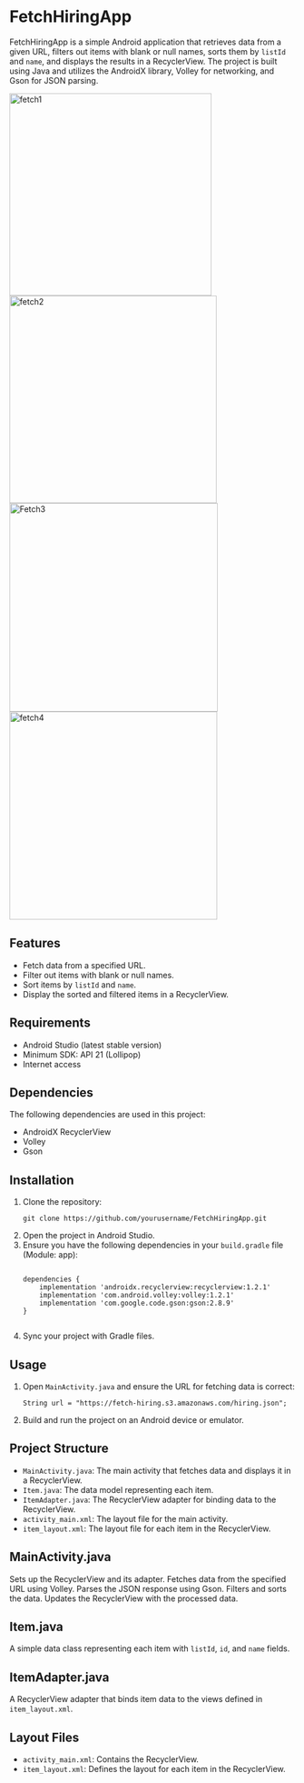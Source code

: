 <h1>FetchHiringApp</h1>

<p>FetchHiringApp is a simple Android application that retrieves data from a given URL, filters out items with blank or null names, sorts them by <code>listId</code> and <code>name</code>, and displays the results in a RecyclerView. The project is built using Java and utilizes the AndroidX library, Volley for networking, and Gson for JSON parsing.</p>

<img width="356" alt="fetch1" src="https://github.com/Gaurav3099/Fetch/assets/67475451/78b8c231-2550-4f08-bbec-b2e7bc65b63c">
<img width="365" alt="fetch2" src="https://github.com/Gaurav3099/Fetch/assets/67475451/500b898b-415c-4524-8076-b1a6123b852e">
<img width="367" alt="Fetch3" src="https://github.com/Gaurav3099/Fetch/assets/67475451/45aa7a2b-e383-4053-8024-793555eb2795">
<img width="366" alt="fetch4" src="https://github.com/Gaurav3099/Fetch/assets/67475451/b6a50f73-b3ac-4e54-b51a-51f7ce8bc262">




<h2>Features</h2>
<ul>
    <li>Fetch data from a specified URL.</li>
    <li>Filter out items with blank or null names.</li>
    <li>Sort items by <code>listId</code> and <code>name</code>.</li>
    <li>Display the sorted and filtered items in a RecyclerView.</li>
</ul>

<h2>Requirements</h2>
<ul>
    <li>Android Studio (latest stable version)</li>
    <li>Minimum SDK: API 21 (Lollipop)</li>
    <li>Internet access</li>
</ul>

<h2>Dependencies</h2>
<p>The following dependencies are used in this project:</p>
<ul>
    <li>AndroidX RecyclerView</li>
    <li>Volley</li>
    <li>Gson</li>
</ul>

<h2>Installation</h2>
<ol>
    <li>Clone the repository:
        <pre><code>git clone https://github.com/yourusername/FetchHiringApp.git</code></pre>
    </li>
    <li>Open the project in Android Studio.</li>
    <li>Ensure you have the following dependencies in your <code>build.gradle</code> file (Module: app):
        <pre><code>
dependencies {
    implementation 'androidx.recyclerview:recyclerview:1.2.1'
    implementation 'com.android.volley:volley:1.2.1'
    implementation 'com.google.code.gson:gson:2.8.9'
}
        </code></pre>
    </li>
    <li>Sync your project with Gradle files.</li>
</ol>

<h2>Usage</h2>
<ol>
    <li>Open <code>MainActivity.java</code> and ensure the URL for fetching data is correct:
        <pre><code>String url = "https://fetch-hiring.s3.amazonaws.com/hiring.json";</code></pre>
    </li>
    <li>Build and run the project on an Android device or emulator.</li>
</ol>

<h2>Project Structure</h2>
<ul>
    <li><code>MainActivity.java</code>: The main activity that fetches data and displays it in a RecyclerView.</li>
    <li><code>Item.java</code>: The data model representing each item.</li>
    <li><code>ItemAdapter.java</code>: The RecyclerView adapter for binding data to the RecyclerView.</li>
    <li><code>activity_main.xml</code>: The layout file for the main activity.</li>
    <li><code>item_layout.xml</code>: The layout file for each item in the RecyclerView.</li>
</ul>

<h2>MainActivity.java</h2>
<p>Sets up the RecyclerView and its adapter. Fetches data from the specified URL using Volley. Parses the JSON response using Gson. Filters and sorts the data. Updates the RecyclerView with the processed data.</p>

<h2>Item.java</h2>
<p>A simple data class representing each item with <code>listId</code>, <code>id</code>, and <code>name</code> fields.</p>

<h2>ItemAdapter.java</h2>
<p>A RecyclerView adapter that binds item data to the views defined in <code>item_layout.xml</code>.</p>

<h2>Layout Files</h2>
<ul>
    <li><code>activity_main.xml</code>: Contains the RecyclerView.</li>
    <li><code>item_layout.xml</code>: Defines the layout for each item in the RecyclerView.</li>
</ul>
